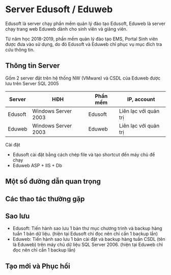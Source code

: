 # Server Edusoft / Eduweb

Edusoft là server chạy phần mềm quản lý đào tạo Edusoft, Eduweb là server chạy trang web Eduweb dành cho sinh viên và giảng viên.

Từ năm học 2018-2019, phần mềm quản lý đào tạo EMS, Portal Sinh viên được đưa vào sử dụng, do đó Edusoft và Eduweb chỉ phục vụ mục đích tra cứu thông tin.

## Thông tin Server

Gồm 2 server đặt trên hệ thống NW (VMware) và CSDL của Eduweb được lưu trên Server SQL 2005

| Server | HĐH | Phần mềm | IP, account |
| --- | --- | --- | --- |
| Edusoft | Windows Server 2003 | Edusoft | Liên lạc với quản trị |
| Eduweb | Windows Server 2003 | Eduweb | Liên lạc với quản trị |

Cài đặt

- Edusoft cài đặt bằng cách chép file và tạo shortcut đến máy chủ để chạy
- Eduweb ASP + IIS + Db

## Một số đường dẫn quan trọng

## Các thao tác thường gặp
 
## Sao lưu
 
- Edusoft: Tiến hành sao lưu 1 bản thư mục chương trình và backup hàng tuần 1 bản dữ liệu. (hiện tại Edusoft chỉ đọc nên chỉ cần 1 backup lần)
- Eduweb: Tiến hành sao lưu 1 bản cài đặt và backup hàng tuần CSDL (tên là Eduweb) trên máy chủ dữ liệu SQL Server 2006. (hiện tại Eduweb chỉ đọc nên chỉ cần 1 backup lần)

## Tạo mới và Phục hồi
